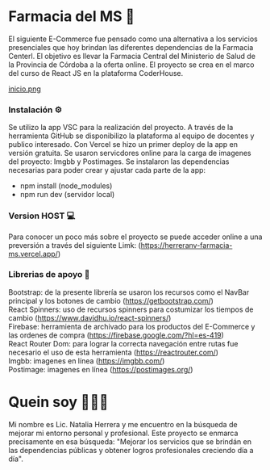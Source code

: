 # Farmacia del MS 🏥

El siguiente E-Commerce fue pensado como una alternativa a los servicios presenciales que hoy brindan las diferentes dependencias de la Farmacia Centerl. El objetivo es llevar la Farmacia Central del Ministerio de Salud de la Provincia de Córdoba a la oferta online. El proyecto se crea en el marco del curso de React JS en la plataforma CoderHouse.

[inicio.png](https://postimg.cc/7CscKqWw)

### Instalación ⚙️

Se utilizo la app VSC para la realización del proyecto. 
A través de la herramienta GitHub se disponibilizo la plataforma al equipo de docentes y publico interesado. 
Con Vercel se hizo un primer deploy de la app en versión gratuita. 
Se usaron servicdores online para la carga de imagenes del proyecto: Imgbb y Postimages. 
Se instalaron las dependencias necesarias para poder crear y ajustar cada parte de la app: 
- npm install (node_modules)
- npm run dev (servidor local)

### Version HOST 💻

Para conocer un poco más sobre el proyecto se puede acceder online a una preversión a través del siguiente Limk: (https://herreranv-farmacia-ms.vercel.app/)

### Librerias de apoyo 📖

Bootstrap: de la presente librería se usaron los recursos como el NavBar principal y los botones de cambio (https://getbootstrap.com/) <br>
React Spinners: uso de recursos spinners para costumizar los tiempos de cambio (https://www.davidhu.io/react-spinners/) <br>
Firebase: herramienta de archivado para los productos del E-Commerce y las ordenes de compra (https://firebase.google.com/?hl=es-419) <br>
React Router Dom: para lograr la correcta navegación entre rutas fue necesario el uso de esta herramienta (https://reactrouter.com/) <br>
Imgbb: imagenes en línea (https://imgbb.com/) <br>
Postimage: imagenes en línea (https://postimages.org/)

# Quein soy 🙎🏼‍♀️

Mi nombre es Lic. Natalia Herrera y me encuentro en la búsqueda de mejorar mi entorno personal y profesional. Este proyecto se enmarca precisamente en esa búsqueda:
"Mejorar los servicios que se brindán en las dependencias públicas y obtener logros profesionales creciendo día a día".

